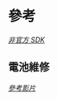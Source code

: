 # 參考

_[非官方 SDK](https://github.com/hweeks/roomba-sdk)_

## 電池維修

_[參考影片](https://www.youtube.com/watch?v=kK3RHL_GPQ4)_
